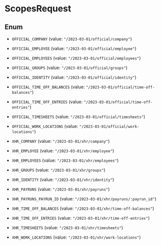 

# ScopesRequest

## Enum


* `OFFICIAL_COMPANY` (value: `"/2023-03-01/official/company"`)

* `OFFICIAL_EMPLOYEE` (value: `"/2023-03-01/official/employee"`)

* `OFFICIAL_EMPLOYEES` (value: `"/2023-03-01/official/employees"`)

* `OFFICIAL_GROUPS` (value: `"/2023-03-01/official/groups"`)

* `OFFICIAL_IDENTITY` (value: `"/2023-03-01/official/identity"`)

* `OFFICIAL_TIME_OFF_BALANCES` (value: `"/2023-03-01/official/time-off-balances"`)

* `OFFICIAL_TIME_OFF_ENTRIES` (value: `"/2023-03-01/official/time-off-entries"`)

* `OFFICIAL_TIMESHEETS` (value: `"/2023-03-01/official/timesheets"`)

* `OFFICIAL_WORK_LOCATIONS` (value: `"/2023-03-01/official/work-locations"`)

* `XHR_COMPANY` (value: `"/2023-03-01/xhr/company"`)

* `XHR_EMPLOYEE` (value: `"/2023-03-01/xhr/employee"`)

* `XHR_EMPLOYEES` (value: `"/2023-03-01/xhr/employees"`)

* `XHR_GROUPS` (value: `"/2023-03-01/xhr/groups"`)

* `XHR_IDENTITY` (value: `"/2023-03-01/xhr/identity"`)

* `XHR_PAYRUNS` (value: `"/2023-03-01/xhr/payruns"`)

* `XHR_PAYRUNS_PAYRUN_ID` (value: `"/2023-03-01/xhr/payruns/:payrun_id"`)

* `XHR_TIME_OFF_BALANCES` (value: `"/2023-03-01/xhr/time-off-balances"`)

* `XHR_TIME_OFF_ENTRIES` (value: `"/2023-03-01/xhr/time-off-entries"`)

* `XHR_TIMESHEETS` (value: `"/2023-03-01/xhr/timesheets"`)

* `XHR_WORK_LOCATIONS` (value: `"/2023-03-01/xhr/work-locations"`)



